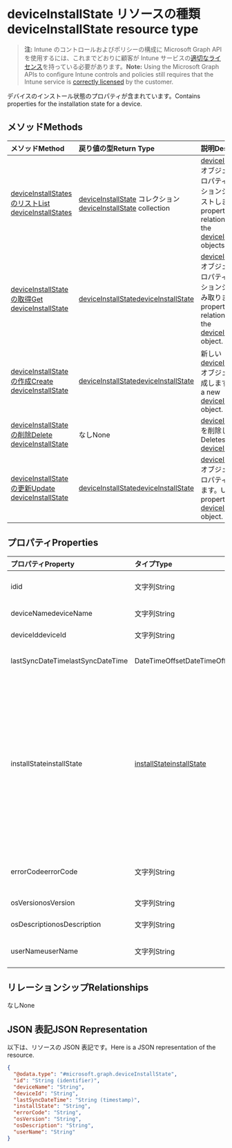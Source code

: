 # <a name="deviceinstallstate-resource-type"></a><span data-ttu-id="5d8ac-101">deviceInstallState リソースの種類</span><span class="sxs-lookup"><span data-stu-id="5d8ac-101">deviceInstallState resource type</span></span>

> <span data-ttu-id="5d8ac-102">**注:** Intune のコントロールおよびポリシーの構成に Microsoft Graph API を使用するには、これまでどおりに顧客が Intune サービスの[適切なライセンス](https://go.microsoft.com/fwlink/?linkid=839381)を持っている必要があります。</span><span class="sxs-lookup"><span data-stu-id="5d8ac-102">**Note:** Using the Microsoft Graph APIs to configure Intune controls and policies still requires that the Intune service is [correctly licensed](https://go.microsoft.com/fwlink/?linkid=839381) by the customer.</span></span>

<span data-ttu-id="5d8ac-103">デバイスのインストール状態のプロパティが含まれています。</span><span class="sxs-lookup"><span data-stu-id="5d8ac-103">Contains properties for the installation state for a device.</span></span>
## <a name="methods"></a><span data-ttu-id="5d8ac-104">メソッド</span><span class="sxs-lookup"><span data-stu-id="5d8ac-104">Methods</span></span>
|<span data-ttu-id="5d8ac-105">メソッド</span><span class="sxs-lookup"><span data-stu-id="5d8ac-105">Method</span></span>|<span data-ttu-id="5d8ac-106">戻り値の型</span><span class="sxs-lookup"><span data-stu-id="5d8ac-106">Return Type</span></span>|<span data-ttu-id="5d8ac-107">説明</span><span class="sxs-lookup"><span data-stu-id="5d8ac-107">Description</span></span>|
|:---|:---|:---|
|[<span data-ttu-id="5d8ac-108">deviceInstallStates のリスト</span><span class="sxs-lookup"><span data-stu-id="5d8ac-108">List deviceInstallStates</span></span>](../api/intune_books_deviceinstallstate_list.md)|<span data-ttu-id="5d8ac-109">[deviceInstallState](../resources/intune_books_deviceinstallstate.md) コレクション</span><span class="sxs-lookup"><span data-stu-id="5d8ac-109">[deviceInstallState](../resources/intune_books_deviceinstallstate.md) collection</span></span>|<span data-ttu-id="5d8ac-110">[deviceInstallState](../resources/intune_books_deviceinstallstate.md) オブジェクトのプロパティとリレーションシップをリストします。</span><span class="sxs-lookup"><span data-stu-id="5d8ac-110">List properties and relationships of the [deviceInstallState](../resources/intune_books_deviceinstallstate.md) objects.</span></span>|
|[<span data-ttu-id="5d8ac-111">deviceInstallState の取得</span><span class="sxs-lookup"><span data-stu-id="5d8ac-111">Get deviceInstallState</span></span>](../api/intune_books_deviceinstallstate_get.md)|[<span data-ttu-id="5d8ac-112">deviceInstallState</span><span class="sxs-lookup"><span data-stu-id="5d8ac-112">deviceInstallState</span></span>](../resources/intune_books_deviceinstallstate.md)|<span data-ttu-id="5d8ac-113">[deviceInstallState](../resources/intune_books_deviceinstallstate.md) オブジェクトのプロパティとリレーションシップを読み取ります。</span><span class="sxs-lookup"><span data-stu-id="5d8ac-113">Read properties and relationships of the [deviceInstallState](../resources/intune_books_deviceinstallstate.md) object.</span></span>|
|[<span data-ttu-id="5d8ac-114">deviceInstallState の作成</span><span class="sxs-lookup"><span data-stu-id="5d8ac-114">Create deviceInstallState</span></span>](../api/intune_books_deviceinstallstate_create.md)|[<span data-ttu-id="5d8ac-115">deviceInstallState</span><span class="sxs-lookup"><span data-stu-id="5d8ac-115">deviceInstallState</span></span>](../resources/intune_books_deviceinstallstate.md)|<span data-ttu-id="5d8ac-116">新しい [deviceInstallState](../resources/intune_books_deviceinstallstate.md) オブジェクトを作成します。</span><span class="sxs-lookup"><span data-stu-id="5d8ac-116">Create a new [deviceInstallState](../resources/intune_books_deviceinstallstate.md) object.</span></span>|
|[<span data-ttu-id="5d8ac-117">deviceInstallState の削除</span><span class="sxs-lookup"><span data-stu-id="5d8ac-117">Delete deviceInstallState</span></span>](../api/intune_books_deviceinstallstate_delete.md)|<span data-ttu-id="5d8ac-118">なし</span><span class="sxs-lookup"><span data-stu-id="5d8ac-118">None</span></span>|<span data-ttu-id="5d8ac-119">[deviceInstallState](../resources/intune_books_deviceinstallstate.md) を削除します。</span><span class="sxs-lookup"><span data-stu-id="5d8ac-119">Deletes a [deviceInstallState](../resources/intune_books_deviceinstallstate.md).</span></span>|
|[<span data-ttu-id="5d8ac-120">deviceInstallState の更新</span><span class="sxs-lookup"><span data-stu-id="5d8ac-120">Update deviceInstallState</span></span>](../api/intune_books_deviceinstallstate_update.md)|[<span data-ttu-id="5d8ac-121">deviceInstallState</span><span class="sxs-lookup"><span data-stu-id="5d8ac-121">deviceInstallState</span></span>](../resources/intune_books_deviceinstallstate.md)|<span data-ttu-id="5d8ac-122">[deviceInstallState](../resources/intune_books_deviceinstallstate.md) オブジェクトのプロパティを更新します。</span><span class="sxs-lookup"><span data-stu-id="5d8ac-122">Update the properties of a [deviceInstallState](../resources/intune_books_deviceinstallstate.md) object.</span></span>|

## <a name="properties"></a><span data-ttu-id="5d8ac-123">プロパティ</span><span class="sxs-lookup"><span data-stu-id="5d8ac-123">Properties</span></span>
|<span data-ttu-id="5d8ac-124">プロパティ</span><span class="sxs-lookup"><span data-stu-id="5d8ac-124">Property</span></span>|<span data-ttu-id="5d8ac-125">タイプ</span><span class="sxs-lookup"><span data-stu-id="5d8ac-125">Type</span></span>|<span data-ttu-id="5d8ac-126">説明</span><span class="sxs-lookup"><span data-stu-id="5d8ac-126">Description</span></span>|
|:---|:---|:---|
|<span data-ttu-id="5d8ac-127">id</span><span class="sxs-lookup"><span data-stu-id="5d8ac-127">id</span></span>|<span data-ttu-id="5d8ac-128">文字列</span><span class="sxs-lookup"><span data-stu-id="5d8ac-128">String</span></span>|<span data-ttu-id="5d8ac-129">エンティティのキー。</span><span class="sxs-lookup"><span data-stu-id="5d8ac-129">Key of the entity.</span></span>|
|<span data-ttu-id="5d8ac-130">deviceName</span><span class="sxs-lookup"><span data-stu-id="5d8ac-130">deviceName</span></span>|<span data-ttu-id="5d8ac-131">文字列</span><span class="sxs-lookup"><span data-stu-id="5d8ac-131">String</span></span>|<span data-ttu-id="5d8ac-132">デバイス名。</span><span class="sxs-lookup"><span data-stu-id="5d8ac-132">Device name.</span></span>|
|<span data-ttu-id="5d8ac-133">deviceId</span><span class="sxs-lookup"><span data-stu-id="5d8ac-133">deviceId</span></span>|<span data-ttu-id="5d8ac-134">文字列</span><span class="sxs-lookup"><span data-stu-id="5d8ac-134">String</span></span>|<span data-ttu-id="5d8ac-135">デバイス ID。</span><span class="sxs-lookup"><span data-stu-id="5d8ac-135">Device Id.</span></span>|
|<span data-ttu-id="5d8ac-136">lastSyncDateTime</span><span class="sxs-lookup"><span data-stu-id="5d8ac-136">lastSyncDateTime</span></span>|<span data-ttu-id="5d8ac-137">DateTimeOffset</span><span class="sxs-lookup"><span data-stu-id="5d8ac-137">DateTimeOffset</span></span>|<span data-ttu-id="5d8ac-138">最後の同期日時。</span><span class="sxs-lookup"><span data-stu-id="5d8ac-138">Last sync date and time.</span></span>|
|<span data-ttu-id="5d8ac-139">installState</span><span class="sxs-lookup"><span data-stu-id="5d8ac-139">installState</span></span>|[<span data-ttu-id="5d8ac-140">installState</span><span class="sxs-lookup"><span data-stu-id="5d8ac-140">installState</span></span>](../resources/intune_books_installstate.md)|<span data-ttu-id="5d8ac-141">電子ブックのインストールの状態。</span><span class="sxs-lookup"><span data-stu-id="5d8ac-141">The install state of the eBook.</span></span> <span data-ttu-id="5d8ac-142">指定できる値は、`notApplicable`、`installed`、`failed`、`notInstalled`、`uninstallFailed`、`unknown` です。</span><span class="sxs-lookup"><span data-stu-id="5d8ac-142">The possible values are `notApplicable`, `installed`, `failed`, `notInstalled`, `uninstallFailed`, `unknown`, , , , , , or .</span></span>|
|<span data-ttu-id="5d8ac-143">errorCode</span><span class="sxs-lookup"><span data-stu-id="5d8ac-143">errorCode</span></span>|<span data-ttu-id="5d8ac-144">文字列</span><span class="sxs-lookup"><span data-stu-id="5d8ac-144">String</span></span>|<span data-ttu-id="5d8ac-145">インストール失敗のエラー コード。</span><span class="sxs-lookup"><span data-stu-id="5d8ac-145">The error code for install failures.</span></span>|
|<span data-ttu-id="5d8ac-146">osVersion</span><span class="sxs-lookup"><span data-stu-id="5d8ac-146">osVersion</span></span>|<span data-ttu-id="5d8ac-147">文字列</span><span class="sxs-lookup"><span data-stu-id="5d8ac-147">String</span></span>|<span data-ttu-id="5d8ac-148">OS バージョン。</span><span class="sxs-lookup"><span data-stu-id="5d8ac-148">OS Version.</span></span>|
|<span data-ttu-id="5d8ac-149">osDescription</span><span class="sxs-lookup"><span data-stu-id="5d8ac-149">osDescription</span></span>|<span data-ttu-id="5d8ac-150">文字列</span><span class="sxs-lookup"><span data-stu-id="5d8ac-150">String</span></span>|<span data-ttu-id="5d8ac-151">OS の説明。</span><span class="sxs-lookup"><span data-stu-id="5d8ac-151">OS Description.</span></span>|
|<span data-ttu-id="5d8ac-152">userName</span><span class="sxs-lookup"><span data-stu-id="5d8ac-152">userName</span></span>|<span data-ttu-id="5d8ac-153">文字列</span><span class="sxs-lookup"><span data-stu-id="5d8ac-153">String</span></span>|<span data-ttu-id="5d8ac-154">デバイスのユーザー名です。</span><span class="sxs-lookup"><span data-stu-id="5d8ac-154">Device User Name.</span></span>|

## <a name="relationships"></a><span data-ttu-id="5d8ac-155">リレーションシップ</span><span class="sxs-lookup"><span data-stu-id="5d8ac-155">Relationships</span></span>
<span data-ttu-id="5d8ac-156">なし</span><span class="sxs-lookup"><span data-stu-id="5d8ac-156">None</span></span>
## <a name="json-representation"></a><span data-ttu-id="5d8ac-157">JSON 表記</span><span class="sxs-lookup"><span data-stu-id="5d8ac-157">JSON Representation</span></span>
<span data-ttu-id="5d8ac-158">以下は、リソースの JSON 表記です。</span><span class="sxs-lookup"><span data-stu-id="5d8ac-158">Here is a JSON representation of the resource.</span></span>
<!--{
  "blockType": "resource",
  "keyProperty": "id",
  "baseType": "microsoft.graph.entity",
  "@odata.type": "microsoft.graph.deviceInstallState"
}-->
``` json
{
  "@odata.type": "#microsoft.graph.deviceInstallState",
  "id": "String (identifier)",
  "deviceName": "String",
  "deviceId": "String",
  "lastSyncDateTime": "String (timestamp)",
  "installState": "String",
  "errorCode": "String",
  "osVersion": "String",
  "osDescription": "String",
  "userName": "String"
}
```




